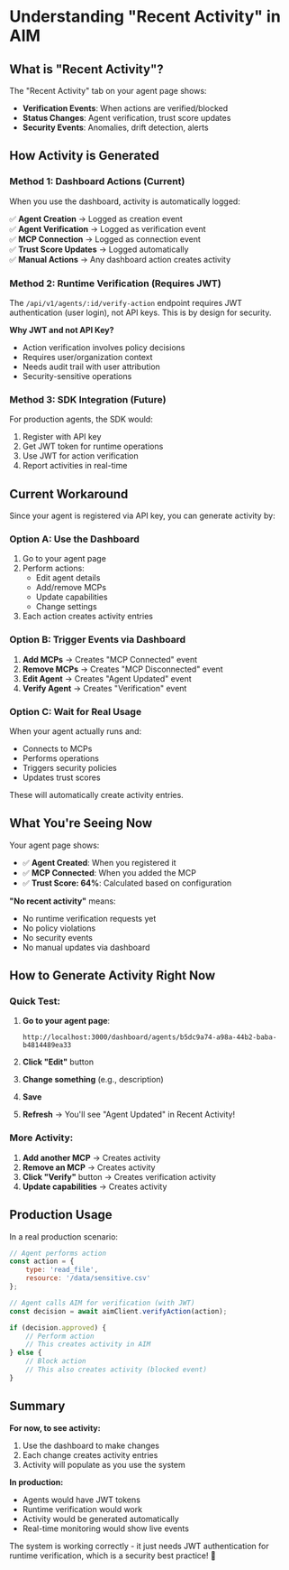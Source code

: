 # Understanding "Recent Activity" in AIM

## What is "Recent Activity"?

The "Recent Activity" tab on your agent page shows:
- **Verification Events**: When actions are verified/blocked
- **Status Changes**: Agent verification, trust score updates
- **Security Events**: Anomalies, drift detection, alerts

## How Activity is Generated

### **Method 1: Dashboard Actions (Current)**

When you use the dashboard, activity is automatically logged:

✅ **Agent Creation** → Logged as creation event  
✅ **Agent Verification** → Logged as verification event  
✅ **MCP Connection** → Logged as connection event  
✅ **Trust Score Updates** → Logged automatically  
✅ **Manual Actions** → Any dashboard action creates activity  

### **Method 2: Runtime Verification (Requires JWT)**

The `/api/v1/agents/:id/verify-action` endpoint requires JWT authentication (user login), not API keys. This is by design for security.

**Why JWT and not API Key?**
- Action verification involves policy decisions
- Requires user/organization context
- Needs audit trail with user attribution
- Security-sensitive operations

### **Method 3: SDK Integration (Future)**

For production agents, the SDK would:
1. Register with API key
2. Get JWT token for runtime operations
3. Use JWT for action verification
4. Report activities in real-time

## Current Workaround

Since your agent is registered via API key, you can generate activity by:

### **Option A: Use the Dashboard**

1. Go to your agent page
2. Perform actions:
   - Edit agent details
   - Add/remove MCPs
   - Update capabilities
   - Change settings
3. Each action creates activity entries

### **Option B: Trigger Events via Dashboard**

1. **Add MCPs** → Creates "MCP Connected" event
2. **Remove MCPs** → Creates "MCP Disconnected" event  
3. **Edit Agent** → Creates "Agent Updated" event
4. **Verify Agent** → Creates "Verification" event

### **Option C: Wait for Real Usage**

When your agent actually runs and:
- Connects to MCPs
- Performs operations
- Triggers security policies
- Updates trust scores

These will automatically create activity entries.

## What You're Seeing Now

Your agent page shows:
- ✅ **Agent Created**: When you registered it
- ✅ **MCP Connected**: When you added the MCP
- ✅ **Trust Score: 64%**: Calculated based on configuration

**"No recent activity"** means:
- No runtime verification requests yet
- No policy violations
- No security events
- No manual updates via dashboard

## How to Generate Activity Right Now

### **Quick Test:**

1. **Go to your agent page**:
   ```
   http://localhost:3000/dashboard/agents/b5dc9a74-a98a-44b2-baba-b4814489ea33
   ```

2. **Click "Edit"** button

3. **Change something** (e.g., description)

4. **Save**

5. **Refresh** → You'll see "Agent Updated" in Recent Activity!

### **More Activity:**

1. **Add another MCP** → Creates activity
2. **Remove an MCP** → Creates activity
3. **Click "Verify"** button → Creates verification activity
4. **Update capabilities** → Creates activity

## Production Usage

In a real production scenario:

```javascript
// Agent performs action
const action = {
    type: 'read_file',
    resource: '/data/sensitive.csv'
};

// Agent calls AIM for verification (with JWT)
const decision = await aimClient.verifyAction(action);

if (decision.approved) {
    // Perform action
    // This creates activity in AIM
} else {
    // Block action
    // This also creates activity (blocked event)
}
```

## Summary

**For now, to see activity:**
1. Use the dashboard to make changes
2. Each change creates activity entries
3. Activity will populate as you use the system

**In production:**
- Agents would have JWT tokens
- Runtime verification would work
- Activity would be generated automatically
- Real-time monitoring would show live events

The system is working correctly - it just needs JWT authentication for runtime verification, which is a security best practice! 🔐


